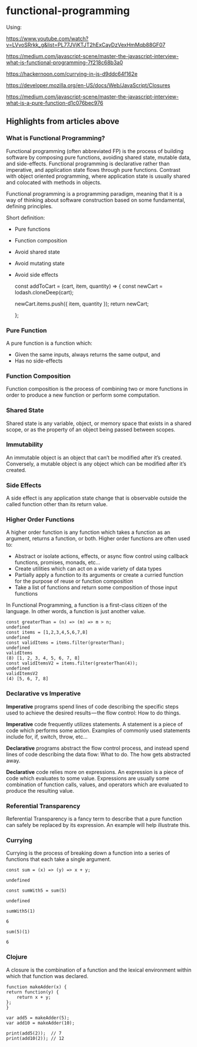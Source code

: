 # functional-programming

Using:

https://www.youtube.com/watch?v=LVvoSRrkk_g&list=PL77JVjKTJT2hExCayDzVexHmMqb88GF07

https://medium.com/javascript-scene/master-the-javascript-interview-what-is-functional-programming-7f218c68b3a0

https://hackernoon.com/currying-in-js-d9ddc64f162e

https://developer.mozilla.org/en-US/docs/Web/JavaScript/Closures

https://medium.com/javascript-scene/master-the-javascript-interview-what-is-a-pure-function-d1c076bec976

## Highlights from articles above

### What is Functional Programming?
Functional programming (often abbreviated FP) is the process of building software by composing pure functions, avoiding shared state, mutable data, and side-effects. Functional programming is declarative rather than imperative, and application state flows through pure functions. Contrast with object oriented programming, where application state is usually shared and colocated with methods in objects.

Functional programming is a programming paradigm, meaning that it is a way of thinking about software construction based on some fundamental, defining principles.

Short definition:

* Pure functions
* Function composition
* Avoid shared state
* Avoid mutating state
* Avoid side effects

    const addToCart = (cart, item, quantity) => {
    const newCart = lodash.cloneDeep(cart);

    newCart.items.push({
        item,
        quantity
    });
    return newCart;

    };

### Pure Function
A pure function is a function which:
* Given the same inputs, always returns the same output, and
* Has no side-effects

### Function Composition
Function composition is the process of combining two or more functions in order to produce a new function or perform some computation.

### Shared State
Shared state is any variable, object, or memory space that exists in a shared scope, or as the property of an object being passed between scopes.

### Immutability
An immutable object is an object that can’t be modified after it’s created. Conversely, a mutable object is any object which can be modified after it’s created.

### Side Effects
A side effect is any application state change that is observable outside the called function other than its return value.

### Higher Order Functions
A higher order function is any function which takes a function as an argument, returns a function, or both. Higher order functions are often used to:

* Abstract or isolate actions, effects, or async flow control using callback functions, promises, monads, etc…
* Create utilities which can act on a wide variety of data types
* Partially apply a function to its arguments or create a curried function for the purpose of reuse or function composition
* Take a list of functions and return some composition of those input functions

In Functional Programming, a function is a first-class citizen of the language. In other words, a function is just another value.

    const greaterThan = (n) => (m) => m > n;
    undefined
    const items = [1,2,3,4,5,6,7,8]
    undefined
    const validItems = items.filter(greaterThan);
    undefined
    validItems
    (8) [1, 2, 3, 4, 5, 6, 7, 8]
    const validItemsV2 = items.filter(greaterThan(4));
    undefined
    validItemsV2
    (4) [5, 6, 7, 8]

### Declarative vs Imperative
**Imperative** programs spend lines of code describing the specific steps used to achieve the desired results — the flow control: How to do things.

**Imperative** code frequently utilizes statements. A statement is a piece of code which performs some action. Examples of commonly used statements include for, if, switch, throw, etc…

**Declarative** programs abstract the flow control process, and instead spend lines of code describing the data flow: What to do. The how gets abstracted away.

**Declarative** code relies more on expressions. An expression is a piece of code which evaluates to some value. Expressions are usually some combination of function calls, values, and operators which are evaluated to produce the resulting value.

### Referential Transparency
Referential Transparency is a fancy term to describe that a pure function can safely be replaced by its expression. An example will help illustrate this.

### Currying
Currying is the process of breaking down a function into a series of functions that each take a single argument.


    const sum = (x) => (y) => x + y;  

    undefined

    const sumWith5 = sum(5)

    undefined

    sumWith5(1)

    6

    sum(5)(1)

    6

### Clojure
A closure is the combination of a function and the lexical environment within which that function was declared.

    function makeAdder(x) {
    return function(y) {
        return x + y;
    };
    }

    var add5 = makeAdder(5);
    var add10 = makeAdder(10);

    print(add5(2));  // 7
    print(add10(2)); // 12